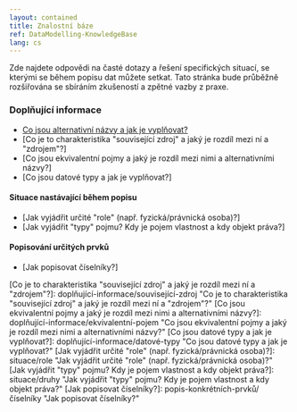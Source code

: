 ```yaml
---
layout: contained
title: Znalostní báze
ref: DataModelling-KnowledgeBase
lang: cs
---
```


Zde najdete odpovědi na časté dotazy a řešení specifických situací, se kterými se během popisu dat můžete setkat. Tato stránka bude průběžně rozšiřována se sbíráním zkušeností a zpětné vazby z praxe.

### Doplňující informace

* [Co jsou alternativní názvy a jak je vyplňovat?]
* [Co je to charakteristika "související zdroj" a jaký je rozdíl mezi ní a "zdrojem"?]
* [Co jsou ekvivalentní pojmy a jaký je rozdíl mezi nimi a alternativními názvy?]
* [Co jsou datové typy a jak je vyplňovat?]


#### Situace nastávající během popisu

* [Jak vyjádřit určité "role" (např. fyzická/právnická osoba)?]
* [Jak vyjádřit "typy" pojmu? Kdy je pojem vlastnost a kdy objekt práva?]

#### Popisování určitých prvků

* [Jak popisovat číselníky?]

[Co jsou alternativní názvy a jak je vyplňovat?]: doplňující-informace/alternativní-název "Co jsou alternativní názvy a jak je vyplňovat?"
[Co je to charakteristika "související zdroj" a jaký je rozdíl mezi ní a "zdrojem"?]: doplňující-informace/související-zdroj "Co je to charakteristika "související zdroj" a jaký je rozdíl mezi ní a "zdrojem"?"
[Co jsou ekvivalentní pojmy a jaký je rozdíl mezi nimi a alternativními názvy?]: doplňující-informace/ekvivalentní-pojem "Co jsou ekvivalentní pojmy a jaký je rozdíl mezi nimi a alternativními názvy?"
[Co jsou datové typy a jak je vyplňovat?]: doplňující-informace/datové-typy "Co jsou datové typy a jak je vyplňovat?"
[Jak vyjádřit určité "role" (např. fyzická/právnická osoba)?]: situace/role "Jak vyjádřit určité "role" (např. fyzická/právnická osoba)?"
[Jak vyjádřit "typy" pojmu? Kdy je pojem vlastnost a kdy objekt práva?]: situace/druhy "Jak vyjádřit "typy" pojmu? Kdy je pojem vlastnost a kdy objekt práva?"
[Jak popisovat číselníky?]: popis-konkrétních-prvků/číselníky "Jak popisovat číselníky?"
